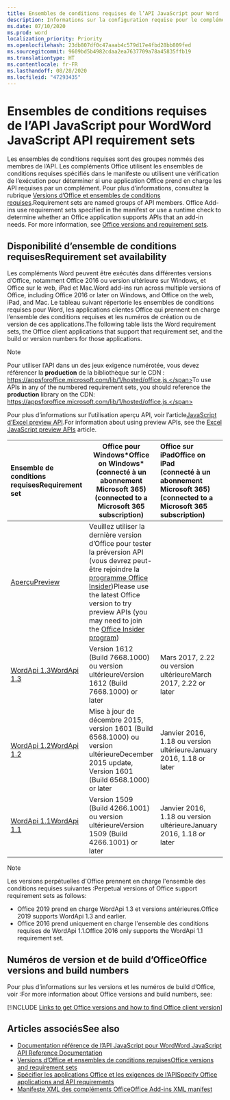 ```yaml
---
title: Ensembles de conditions requises de l’API JavaScript pour Word
description: Informations sur la configuration requise pour le complément Office sur les builds Word.
ms.date: 07/10/2020
ms.prod: word
localization_priority: Priority
ms.openlocfilehash: 23db807df0c47aaab4c579d17e4fbd28bb809fed
ms.sourcegitcommit: 9609bd5b4982cdaa2ea7637709a78a45835ffb19
ms.translationtype: HT
ms.contentlocale: fr-FR
ms.lasthandoff: 08/28/2020
ms.locfileid: "47293435"
---
```

# <a name="word-javascript-api-requirement-sets"></a><span data-ttu-id="0939c-103">Ensembles de conditions requises de l’API JavaScript pour Word</span><span class="sxs-lookup"><span data-stu-id="0939c-103">Word JavaScript API requirement sets</span></span>

<span data-ttu-id="0939c-p101">Les ensembles de conditions requises sont des groupes nommés des membres de l’API. Les compléments Office utilisent les ensembles de conditions requises spécifiés dans le manifeste ou utilisent une vérification de l’exécution pour déterminer si une application Office prend en charge les API requises par un complément. Pour plus d’informations, consultez la rubrique [Versions d’Office et ensembles de conditions requises](../../develop/office-versions-and-requirement-sets.md).</span><span class="sxs-lookup"><span data-stu-id="0939c-p101">Requirement sets are named groups of API members. Office Add-ins use requirement sets specified in the manifest or use a runtime check to determine whether an Office application supports APIs that an add-in needs. For more information, see [Office versions and requirement sets](../../develop/office-versions-and-requirement-sets.md).</span></span>

## <a name="requirement-set-availability"></a><span data-ttu-id="0939c-107">Disponibilité d’ensemble de conditions requises</span><span class="sxs-lookup"><span data-stu-id="0939c-107">Requirement set availability</span></span>

<span data-ttu-id="0939c-108">Les compléments Word peuvent être exécutés dans différentes versions d’Office, notamment Office 2016 ou version ultérieure sur Windows, et Office sur le web, iPad et Mac.</span><span class="sxs-lookup"><span data-stu-id="0939c-108">Word add-ins run across multiple versions of Office, including Office 2016 or later on Windows, and Office on the web, iPad, and Mac.</span></span> <span data-ttu-id="0939c-109">Le tableau suivant répertorie les ensembles de conditions requises pour Word, les applications clientes Office qui prennent en charge l’ensemble des conditions requises et les numéros de création ou de version de ces applications.</span><span class="sxs-lookup"><span data-stu-id="0939c-109">The following table lists the Word requirement sets, the Office client applications that support that requirement set, and the build or version numbers for those applications.</span></span>

> [!NOTE]
> <span data-ttu-id="0939c-110">Pour utiliser l’API dans un des jeux exigence numérotée, vous devez référencer la **production** de la bibliothèque sur le CDN : https://appsforoffice.microsoft.com/lib/1/hosted/office.js.</span><span class="sxs-lookup"><span data-stu-id="0939c-110">To use APIs in any of the numbered requirement sets, you should reference the **production** library on the CDN: https://appsforoffice.microsoft.com/lib/1/hosted/office.js.</span></span>
>
> <span data-ttu-id="0939c-111">Pour plus d’informations sur l’utilisation aperçu API, voir l’article[JavaScript d’Excel preview API](word-preview-apis.md).</span><span class="sxs-lookup"><span data-stu-id="0939c-111">For information about using preview APIs, see the [Excel JavaScript preview APIs](word-preview-apis.md) article.</span></span>

|  <span data-ttu-id="0939c-112">Ensemble de conditions requises</span><span class="sxs-lookup"><span data-stu-id="0939c-112">Requirement set</span></span>  |   <span data-ttu-id="0939c-113">Office pour Windows\*</span><span class="sxs-lookup"><span data-stu-id="0939c-113">Office on Windows\*</span></span><br><span data-ttu-id="0939c-114">(connecté à un abonnement Microsoft 365)</span><span class="sxs-lookup"><span data-stu-id="0939c-114">(connected to a Microsoft 365 subscription)</span></span>  |  <span data-ttu-id="0939c-115">Office sur iPad</span><span class="sxs-lookup"><span data-stu-id="0939c-115">Office on iPad</span></span><br><span data-ttu-id="0939c-116">(connecté à un abonnement Microsoft 365)</span><span class="sxs-lookup"><span data-stu-id="0939c-116">(connected to a Microsoft 365 subscription)</span></span>  |  <span data-ttu-id="0939c-117">Office sur Mac</span><span class="sxs-lookup"><span data-stu-id="0939c-117">Office on Mac</span></span><br><span data-ttu-id="0939c-118">(connecté à un abonnement Microsoft 365)</span><span class="sxs-lookup"><span data-stu-id="0939c-118">(connected to a Microsoft 365 subscription)</span></span>  | <span data-ttu-id="0939c-119">Office sur le web</span><span class="sxs-lookup"><span data-stu-id="0939c-119">Office on the web</span></span>  |
|:-----|-----|:-----|:-----|:-----|
| [<span data-ttu-id="0939c-120">Aperçu</span><span class="sxs-lookup"><span data-stu-id="0939c-120">Preview</span></span>](word-preview-apis.md) | <span data-ttu-id="0939c-121">Veuillez utiliser la dernière version d’Office pour tester la préversion API (vous devrez peut-être rejoindre la [programme Office Insider](https://insider.office.com))</span><span class="sxs-lookup"><span data-stu-id="0939c-121">Please use the latest Office version to try preview APIs (you may need to join the [Office Insider program](https://insider.office.com))</span></span> |
| [<span data-ttu-id="0939c-122">WordApi 1.3</span><span class="sxs-lookup"><span data-stu-id="0939c-122">WordApi 1.3</span></span>](word-api-1-3-requirement-set.md) | <span data-ttu-id="0939c-123">Version 1612 (Build 7668.1000) ou version ultérieure</span><span class="sxs-lookup"><span data-stu-id="0939c-123">Version 1612 (Build 7668.1000) or later</span></span>| <span data-ttu-id="0939c-124">Mars 2017, 2.22 ou version ultérieure</span><span class="sxs-lookup"><span data-stu-id="0939c-124">March 2017, 2.22 or later</span></span> | <span data-ttu-id="0939c-125">Mars 2017, 15.32 ou version ultérieure</span><span class="sxs-lookup"><span data-stu-id="0939c-125">March 2017, 15.32 or later</span></span>| <span data-ttu-id="0939c-126">Mars 2017</span><span class="sxs-lookup"><span data-stu-id="0939c-126">March 2017</span></span> |
| [<span data-ttu-id="0939c-127">WordApi 1.2</span><span class="sxs-lookup"><span data-stu-id="0939c-127">WordApi 1.2</span></span>](word-api-1-2-requirement-set.md) | <span data-ttu-id="0939c-128">Mise à jour de décembre 2015, version 1601 (Build 6568.1000) ou version ultérieure</span><span class="sxs-lookup"><span data-stu-id="0939c-128">December 2015 update, Version 1601 (Build 6568.1000) or later</span></span> | <span data-ttu-id="0939c-129">Janvier 2016, 1.18 ou version ultérieure</span><span class="sxs-lookup"><span data-stu-id="0939c-129">January 2016, 1.18 or later</span></span> | <span data-ttu-id="0939c-130">Janvier 2016, 15.19 ou version ultérieure</span><span class="sxs-lookup"><span data-stu-id="0939c-130">January 2016, 15.19 or later</span></span>| <span data-ttu-id="0939c-131">Septembre 2016</span><span class="sxs-lookup"><span data-stu-id="0939c-131">September 2016</span></span> |
| [<span data-ttu-id="0939c-132">WordApi 1.1</span><span class="sxs-lookup"><span data-stu-id="0939c-132">WordApi 1.1</span></span>](word-api-1-1-requirement-set.md) | <span data-ttu-id="0939c-133">Version 1509 (Build 4266.1001) ou version ultérieure</span><span class="sxs-lookup"><span data-stu-id="0939c-133">Version 1509 (Build 4266.1001) or later</span></span>| <span data-ttu-id="0939c-134">Janvier 2016, 1.18 ou version ultérieure</span><span class="sxs-lookup"><span data-stu-id="0939c-134">January 2016, 1.18 or later</span></span> | <span data-ttu-id="0939c-135">Janvier 2016, 15.19 ou version ultérieure</span><span class="sxs-lookup"><span data-stu-id="0939c-135">January 2016, 15.19 or later</span></span>| <span data-ttu-id="0939c-136">Septembre 2016</span><span class="sxs-lookup"><span data-stu-id="0939c-136">September 2016</span></span> |

> [!NOTE]
> <span data-ttu-id="0939c-137">Les versions perpétuelles d'Office prennent en charge l'ensemble des conditions requises suivantes :</span><span class="sxs-lookup"><span data-stu-id="0939c-137">Perpetual versions of Office support requirement sets as follows:</span></span>
>
> - <span data-ttu-id="0939c-138">Office 2019 prend en charge WordApi 1.3 et versions antérieures.</span><span class="sxs-lookup"><span data-stu-id="0939c-138">Office 2019 supports WordApi 1.3 and earlier.</span></span>
> - <span data-ttu-id="0939c-139">Office 2016 prend uniquement en charge l'ensemble des conditions requises de WordApi 1.1.</span><span class="sxs-lookup"><span data-stu-id="0939c-139">Office 2016 only supports the WordApi 1.1 requirement set.</span></span>

## <a name="office-versions-and-build-numbers"></a><span data-ttu-id="0939c-140">Numéros de version et de build d’Office</span><span class="sxs-lookup"><span data-stu-id="0939c-140">Office versions and build numbers</span></span>

<span data-ttu-id="0939c-141">Pour plus d’informations sur les versions et les numéros de build d’Office, voir :</span><span class="sxs-lookup"><span data-stu-id="0939c-141">For more information about Office versions and build numbers, see:</span></span>

[!INCLUDE [Links to get Office versions and how to find Office client version](../../includes/links-get-office-versions-builds.md)]

## <a name="see-also"></a><span data-ttu-id="0939c-142">Articles associés</span><span class="sxs-lookup"><span data-stu-id="0939c-142">See also</span></span>

- [<span data-ttu-id="0939c-143">Documentation référence de l’API JavaScript pour Word</span><span class="sxs-lookup"><span data-stu-id="0939c-143">Word JavaScript API Reference Documentation</span></span>](/javascript/api/word)
- [<span data-ttu-id="0939c-144">Versions d’Office et ensembles de conditions requises</span><span class="sxs-lookup"><span data-stu-id="0939c-144">Office versions and requirement sets</span></span>](../../develop/office-versions-and-requirement-sets.md)
- [<span data-ttu-id="0939c-145">Spécifier les applications Office et les exigences de l’API</span><span class="sxs-lookup"><span data-stu-id="0939c-145">Specify Office applications and API requirements</span></span>](../../develop/specify-office-hosts-and-api-requirements.md)
- [<span data-ttu-id="0939c-146">Manifeste XML des compléments Office</span><span class="sxs-lookup"><span data-stu-id="0939c-146">Office Add-ins XML manifest</span></span>](../../develop/add-in-manifests.md)

